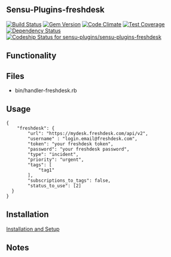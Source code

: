 ## Sensu-Plugins-freshdesk

[ ![Build Status](https://travis-ci.org/sensu-plugins/sensu-plugins-freshdesk.svg?branch=master)](https://travis-ci.org/sensu-plugins/sensu-plugins-freshdesk)
[![Gem Version](https://badge.fury.io/rb/sensu-plugins-freshdesk.svg)](http://badge.fury.io/rb/sensu-plugins-freshdesk)
[![Code Climate](https://codeclimate.com/github/sensu-plugins/sensu-plugins-freshdesk/badges/gpa.svg)](https://codeclimate.com/github/sensu-plugins/sensu-plugins-freshdesk)
[![Test Coverage](https://codeclimate.com/github/sensu-plugins/sensu-plugins-freshdesk/badges/coverage.svg)](https://codeclimate.com/github/sensu-plugins/sensu-plugins-freshdesk)
[![Dependency Status](https://gemnasium.com/sensu-plugins/sensu-plugins-freshdesk.svg)](https://gemnasium.com/sensu-plugins/sensu-plugins-freshdesk)
[![Codeship Status for sensu-plugins/sensu-plugins-freshdesk](https://codeship.com/projects/de182970-e203-0132-9c61-4ea0dd54b93d/status?branch=master)](https://codeship.com/projects/81356)

## Functionality

## Files
 * bin/handler-freshdesk.rb

## Usage

```
{
    "freshdesk": {
        "url": "https://mydesk.freshdesk.com/api/v2",
        "username" : "login.email@freshdesk.com",
        "token": "your freshdesk token",
        "password": "your freshdesk password",
        "type": "incident",
        "priority": "urgent",
        "tags": [
            "tag1"
        ],
        "subscriptions_to_tags": false,
        "status_to_use": [2]
  }
}
```
## Installation

[Installation and Setup](http://sensu-plugins.io/docs/installation_instructions.html)


## Notes
